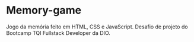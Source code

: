 # Memory-game
Jogo da memória feito em HTML, CSS e JavaScript.
Desafio de projeto do Bootcamp TQI Fullstack Developer da DIO.
